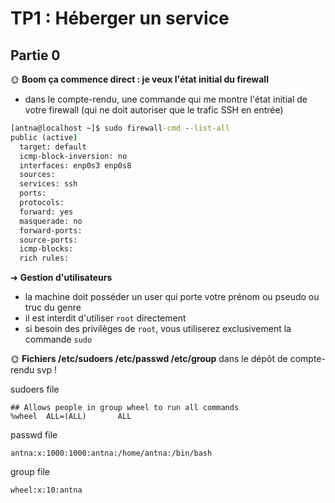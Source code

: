# TP1 : Héberger un service 

## Partie 0

🌞 **Boom ça commence direct : je veux l'état initial du firewall**

- dans le compte-rendu, une commande qui me montre l'état initial de votre firewall (qui ne doit autoriser que le trafic SSH en entrée)

```cmd
[antna@localhost ~]$ sudo firewall-cmd --list-all
public (active)
  target: default
  icmp-block-inversion: no
  interfaces: enp0s3 enp0s8
  sources:
  services: ssh
  ports:
  protocols:
  forward: yes
  masquerade: no
  forward-ports:
  source-ports:
  icmp-blocks:
  rich rules:
```

➜ **Gestion d'utilisateurs**

- la machine doit posséder un user qui porte votre prénom ou pseudo ou truc du genre
- il est interdit d'utiliser `root` directement
- si besoin des privilèges de `root`, vous utiliserez exclusivement la commande `sudo`

🌞 **Fichiers /etc/sudoers /etc/passwd /etc/group** dans le dépôt de compte-rendu svp !

sudoers file
```
## Allows people in group wheel to run all commands
%wheel  ALL=(ALL)       ALL
```

passwd file
```
antna:x:1000:1000:antna:/home/antna:/bin/bash
```

group file
```
wheel:x:10:antna
```